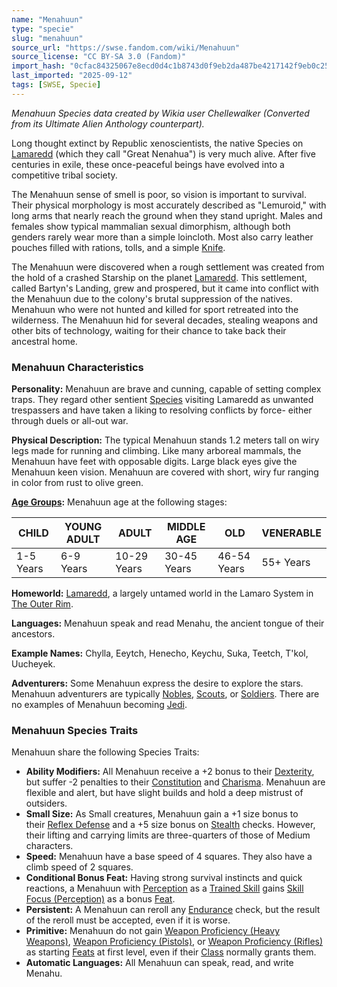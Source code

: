 ```yaml
---
name: "Menahuun"
type: "specie"
slug: "menahuun"
source_url: "https://swse.fandom.com/wiki/Menahuun"
source_license: "CC BY-SA 3.0 (Fandom)"
import_hash: "0cfac84325067e8ecd0d4c1b8743d0f9eb2da487be4217142f9eb0c25ff4b611"
last_imported: "2025-09-12"
tags: [SWSE, Specie]
---
```

*Menahuun Species data created by Wikia user Chellewalker (Converted from its Ultimate Alien Anthology counterpart).*

Long thought extinct by Republic xenoscientists, the native Species on [Lamaredd](https://swse.fandom.com/wiki/Lamaredd) (which they call "Great Nenahua") is very much alive. After five centuries in exile, these once-peaceful beings have evolved into a competitive tribal society.

The Menahuun sense of smell is poor, so vision is important to survival. Their physical morphology is most accurately described as "Lemuroid," with long arms that nearly reach the ground when they stand upright. Males and females show typical mammalian sexual dimorphism, although both genders rarely wear more than a simple loincloth. Most also carry leather pouches filled with rations, tolls, and a simple [Knife](https://swse.fandom.com/wiki/Knife).

The Menahuun were discovered when a rough settlement was created from the hold of a crashed Starship on the planet [Lamaredd](https://swse.fandom.com/wiki/Lamaredd). This settlement, called Bartyn's Landing, grew and prospered, but it came into conflict with the Menahuun due to the colony's brutal suppression of the natives. Menahuun who were not hunted and killed for sport retreated into the wilderness. The Menahuun hid for several decades, stealing weapons and other bits of technology, waiting for their chance to take back their ancestral home.

### Menahuun Characteristics
**Personality:** Menahuun are brave and cunning, capable of setting complex traps. They regard other sentient [Species](https://swse.fandom.com/wiki/Species) visiting Lamaredd as unwanted trespassers and have taken a liking to resolving conflicts by force- either through duels or all-out war.

**Physical Description:** The typical Menahuun stands 1.2 meters tall on wiry legs made for running and climbing. Like many arboreal mammals, the Menahuun have feet with opposable digits. Large black eyes give the Menahuun keen vision. Menahuun are covered with short, wiry fur ranging in color from rust to olive green.

**[Age Groups](https://swse.fandom.com/wiki/Age_Groups):** Menahuun age at the following stages:

| CHILD | YOUNG ADULT | ADULT | MIDDLE AGE | OLD | VENERABLE |
| --- | --- | --- | --- | --- | --- |
| 1-5 Years | 6-9 Years | 10-29 Years | 30-45 Years | 46-54 Years | 55+ Years |

**Homeworld:** [Lamaredd](https://swse.fandom.com/wiki/Lamaredd), a largely untamed world in the Lamaro System in [The Outer Rim](https://swse.fandom.com/wiki/The_Outer_Rim).

**Languages:** Menahuun speak and read Menahu, the ancient tongue of their ancestors.

**Example Names:** Chylla, Eeytch, Henecho, Keychu, Suka, Teetch, T'kol, Uucheyek.

**Adventurers:** Some Menahuun express the desire to explore the stars. Menahuun adventurers are typically [Nobles](https://swse.fandom.com/wiki/Nobles), [Scouts](https://swse.fandom.com/wiki/Scouts), or [Soldiers](https://swse.fandom.com/wiki/Soldiers). There are no examples of Menahuun becoming [Jedi](https://swse.fandom.com/wiki/Jedi).

### Menahuun Species Traits
Menahuun share the following Species Traits:
- **Ability Modifiers:** All Menahuun receive a +2 bonus to their [Dexterity](https://swse.fandom.com/wiki/Dexterity), but suffer -2 penalties to their [Constitution](https://swse.fandom.com/wiki/Constitution) and [Charisma](https://swse.fandom.com/wiki/Charisma). Menahuun are flexible and alert, but have slight builds and hold a deep mistrust of outsiders.
- **Small Size:** As Small creatures, Menahuun gain a +1 size bonus to their [Reflex Defense](https://swse.fandom.com/wiki/Reflex_Defense) and a +5 size bonus on [Stealth](https://swse.fandom.com/wiki/Stealth) checks. However, their lifting and carrying limits are three-quarters of those of Medium characters.
- **Speed:** Menahuun have a base speed of 4 squares. They also have a climb speed of 2 squares.
- **Conditional Bonus Feat:** Having strong survival instincts and quick reactions, a Menahuun with [Perception](https://swse.fandom.com/wiki/Perception) as a [Trained Skill](https://swse.fandom.com/wiki/Trained_Skill) gains [Skill Focus (Perception)](https://swse.fandom.com/wiki/Skill_Focus_(Perception)) as a bonus [Feat](https://swse.fandom.com/wiki/Feat).
- **Persistent:** A Menahuun can reroll any [Endurance](https://swse.fandom.com/wiki/Endurance) check, but the result of the reroll must be accepted, even if it is worse.
- **Primitive:** Menahuun do not gain [Weapon Proficiency (Heavy Weapons)](https://swse.fandom.com/wiki/Weapon_Proficiency_(Heavy_Weapons)), [Weapon Proficiency (Pistols)](https://swse.fandom.com/wiki/Weapon_Proficiency_(Pistols)), or [Weapon Proficiency (Rifles)](https://swse.fandom.com/wiki/Weapon_Proficiency_(Rifles)) as starting [Feats](https://swse.fandom.com/wiki/Feats) at first level, even if their [Class](https://swse.fandom.com/wiki/Class) normally grants them.
- **Automatic Languages:** All Menahuun can speak, read, and write Menahu.